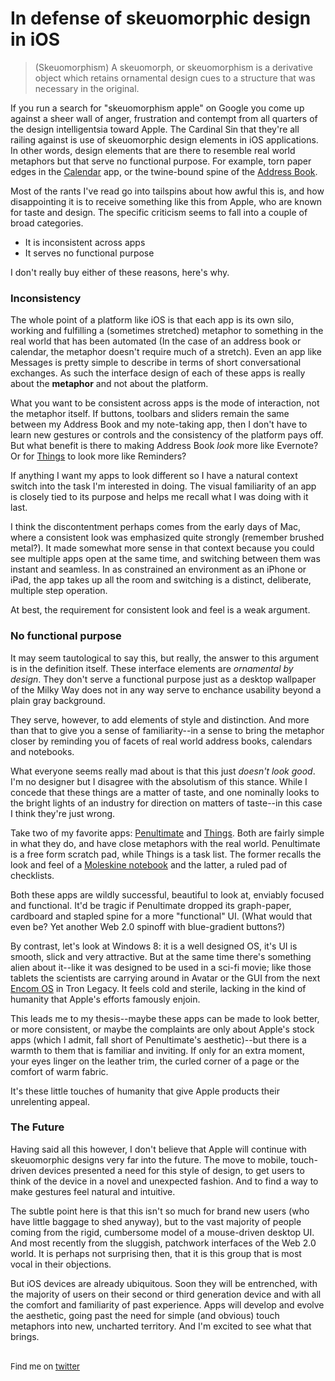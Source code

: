 <meta published="13 Aug 2012"/>

# In defense of skeuomorphic design in iOS

<blockquote>
(Skeuomorphism) A skeuomorph, or skeuomorphism is a derivative object which retains ornamental design cues to a structure that was necessary in the original. 
</blockquote>

If you run a search for "skeuomorphism apple" on Google you come up against a sheer wall of
anger, frustration and contempt from all quarters of the design intelligentsia toward Apple. The Cardinal Sin that they're
all railing against is use of  skeuomorphic design elements in iOS applications. In other words, design elements that are
there to resemble real world metaphors but that serve no functional purpose. For example, torn paper edges in the [Calendar](http://www.gearsoftech.com/wordpress/wp-content/uploads/2012/06/facebook_calendar_events_ios6.jpg) app,
or the twine-bound spine of the [Address Book](http://www.digitalforreallife.com/wp-content/uploads/2012/06/iOS-Address-Book.png). 

Most of the rants I've read go into tailspins about how awful this is, and how disappointing it is to receive something like this from
Apple, who are known for taste and design. The specific criticism seems to fall into a couple of broad categories.

  * It is inconsistent across apps
  * It serves no functional purpose

I don't really buy either of these reasons, here's why.

### Inconsistency

The whole point of a platform like iOS is that each app is its own silo, working and fulfilling a (sometimes stretched) metaphor to something
in the real world that has been automated (In the case of an address book or calendar, the metaphor doesn't require much of a stretch). Even
an app like Messages is pretty simple to describe in terms of short conversational exchanges. As such the interface design of each of these apps
is really about the **metaphor** and not about the platform.

What you want to be consistent across apps is the mode of interaction, not the metaphor itself. If buttons, toolbars and sliders remain the same
between my Address Book and my note-taking app, then I don't have to learn new gestures or controls and the consistency of the platform pays off.
But what benefit is there to making Address Book *look* more like Evernote? Or for [Things](http://itunes.apple.com/au/app/things-for-ipad/id364365411?mt=8) to look more like Reminders?

If anything I want my apps to look different so I have a natural context switch into the task I'm interested in doing. The visual familiarity of
an app is closely tied to its purpose and helps me recall what I was doing with it last.

I think the discontentment perhaps comes from the early days of Mac, where a consistent look was emphasized quite strongly (remember brushed metal?). It made
somewhat more sense in that context because you could see multiple apps open at the same time, and switching between them was instant and
seamless. In as constrained an environment as an iPhone or iPad, the app takes up all the room and switching is a distinct, deliberate, 
multiple step operation.

At best, the requirement for consistent look and feel is a weak argument.

### No functional purpose

It may seem tautological to say this, but really, the answer to this argument is in the definition itself. These interface elements are 
*ornamental by design*. They don't serve a functional purpose just as a desktop wallpaper of the Milky Way does not in any way serve
to enchance usability beyond a plain gray background.

They serve, however, to add elements of style and distinction. And more than that to give you a sense of familiarity--in a sense to bring the
metaphor closer by reminding you of facets of real world address books, calendars and notebooks.

What everyone seems really mad about is that this just *doesn't look good*. I'm no designer but I disagree with the absolutism of this stance.
While I concede that these things are a matter of taste, and one nominally looks to the bright lights of an industry for direction on matters of taste--in this case I think they're just wrong.

Take two of my favorite apps: [Penultimate](http://itunes.apple.com/au/app/penultimate/id354098826?mt=8) and [Things](http://itunes.apple.com/au/app/things-for-ipad/id364365411?mt=8). Both are fairly simple in what they do, and have close metaphors with the real world. 
Penultimate is a free form scratch pad, while Things is a task list. The former recalls the look and feel of a [Moleskine notebook](http://www.moleskineus.com/cahier-pocket-graph.html) and the latter, a ruled pad of checklists.

Both these apps are wildly successful, beautiful to look at, enviably focused and functional. It'd be tragic if Penultimate dropped its
graph-paper, cardboard and stapled spine for a more "functional" UI. (What would that even be? Yet another Web 2.0 spinoff with blue-gradient
buttons?)

By contrast, let's look at Windows 8: it is a well designed OS, it's UI is smooth, slick and very attractive. But
at the same time there's something alien about it--like it was designed to be used in a sci-fi movie; like those tablets the scientists are
carrying around in Avatar or the GUI from the next [Encom OS](http://www.youtube.com/watch?v=Btyv6yTF4UM&feature=player_detailpage#t=110s)
in Tron Legacy. It feels cold and sterile, lacking in the kind of humanity that Apple's efforts famously enjoin.

This leads me to my thesis--maybe these apps can be made to look better, or more consistent, or maybe the complaints are only about Apple's
stock apps (which I admit, fall short of Penultimate's aesthetic)--but there is a warmth to them that is familiar and inviting. If only for
an extra moment, your eyes linger on the leather trim, the curled corner of a page or the comfort of warm fabric.

It's these little touches of humanity that give Apple products their unrelenting appeal. 

### The Future

Having said all this however, I don't believe that Apple will continue with skeuomorphic designs very far into the future. The move to mobile, touch-driven devices presented a need for this style of design, to get users to think of the device in a novel and unexpected fashion. And to find a way to make gestures feel natural and intuitive. 

The subtle point here is that this isn't so much for brand new users (who have little 
baggage to shed anyway), but to the vast majority of people coming from the rigid, cumbersome model of a mouse-driven desktop UI. And most recently
from the sluggish, patchwork interfaces of the Web 2.0 world. It is perhaps not surprising then, that it is this group that is most vocal in their objections. 

But iOS devices are already ubiquitous. Soon they will be entrenched, with the majority of users on their second or third generation device
and with all the comfort and familiarity of past experience. Apps will develop and evolve the aesthetic, going past the need for simple (and obvious) touch metaphors into new, uncharted territory. And I'm excited to see what that brings.


<br>

<div style="font-size: small;">Find me on <a href="http://twitter.com/dhanji">twitter</a></div>